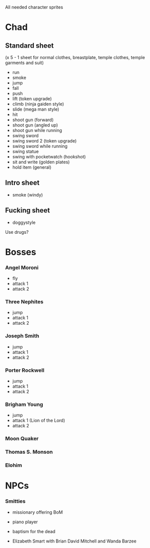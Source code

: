 All needed character sprites

# Chad

## Standard sheet
(x 5 - 1 sheet for normal clothes, breastplate, temple clothes, temple garments and suit)
- run
- smoke
- jump
- fall
- push
- lift (token upgrade)
- climb (ninja gaiden style)
- slide (mega man style)
- hit
- shoot gun (forward)
- shoot gun (angled up)
- shoot gun while running
- swing sword
- swing sword 2 (token upgrade)
- swing sword while running
- swing statue
- swing with pocketwatch (hookshot)
- sit and write (golden plates)
- hold item (general)

## Intro sheet
- smoke (windy)

## Fucking sheet
- doggystyle

Use drugs?

# Bosses

### Angel Moroni
- fly
- attack 1
- attack 2

### Three Nephites
- jump
- attack 1
- attack 2

### Joseph Smith
- jump
- attack 1
- attack 2

### Porter Rockwell
- jump
- attack 1
- attack 2

### Brigham Young
- jump
- attack 1 (Lion of the Lord)
- attack 2

### Moon Quaker

### Thomas S. Monson

### Elohim


# NPCs

### Smitties
- missionary offering BoM
- piano player
- baptism for the dead



- Elizabeth Smart with Brian David Mitchell and Wanda Barzee

